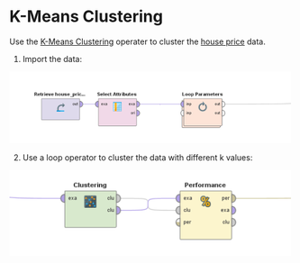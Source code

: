 # K-Means Clustering

Use the [K-Means Clustering](https://github.com/xbwei/machine_learning_in_rapidminer/blob/master/kmeans_clustering/k_means.xml) operater to cluster the [house price](https://github.com/xbwei/machine_learning_in_rapidminer/blob/master/house_price_label.xlsx) data.

1. Import the data:
<img src="kmeans_1.PNG" width="500">

2. Use a loop operator to cluster the data with different k values:
<img src="kmeans_2.PNG" width="500">
